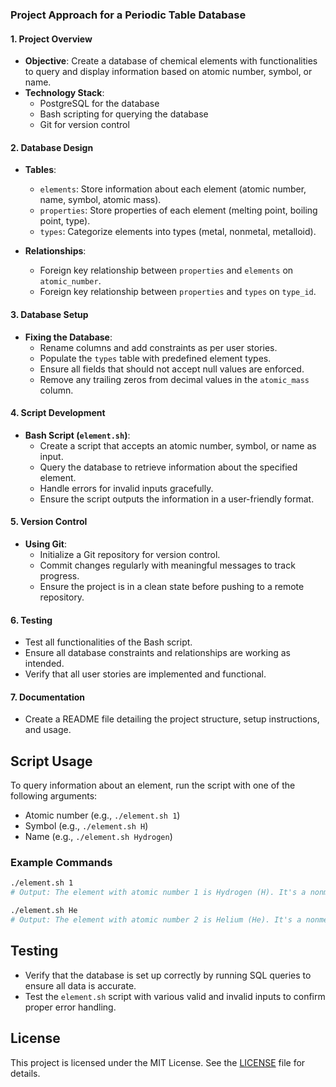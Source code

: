 
### Project Approach for a Periodic Table Database

#### 1. **Project Overview**
   - **Objective**: Create a database of chemical elements with functionalities to query and display information based on atomic number, symbol, or name.
   - **Technology Stack**:
     - PostgreSQL for the database
     - Bash scripting for querying the database
     - Git for version control

#### 2. **Database Design**
   - **Tables**:
     - `elements`: Store information about each element (atomic number, name, symbol, atomic mass).
     - `properties`: Store properties of each element (melting point, boiling point, type).
     - `types`: Categorize elements into types (metal, nonmetal, metalloid).
   
   - **Relationships**:
     - Foreign key relationship between `properties` and `elements` on `atomic_number`.
     - Foreign key relationship between `properties` and `types` on `type_id`.

#### 3. **Database Setup**
   - **Fixing the Database**:
     - Rename columns and add constraints as per user stories.
     - Populate the `types` table with predefined element types.
     - Ensure all fields that should not accept null values are enforced.
     - Remove any trailing zeros from decimal values in the `atomic_mass` column.

#### 4. **Script Development**
   - **Bash Script (`element.sh`)**:
     - Create a script that accepts an atomic number, symbol, or name as input.
     - Query the database to retrieve information about the specified element.
     - Handle errors for invalid inputs gracefully.
     - Ensure the script outputs the information in a user-friendly format.

#### 5. **Version Control**
   - **Using Git**:
     - Initialize a Git repository for version control.
     - Commit changes regularly with meaningful messages to track progress.
     - Ensure the project is in a clean state before pushing to a remote repository.

#### 6. **Testing**
   - Test all functionalities of the Bash script.
   - Ensure all database constraints and relationships are working as intended.
   - Verify that all user stories are implemented and functional.

#### 7. **Documentation**
   - Create a README file detailing the project structure, setup instructions, and usage.


## Script Usage
To query information about an element, run the script with one of the following arguments:
- Atomic number (e.g., `./element.sh 1`)
- Symbol (e.g., `./element.sh H`)
- Name (e.g., `./element.sh Hydrogen`)

### Example Commands
```bash
./element.sh 1
# Output: The element with atomic number 1 is Hydrogen (H). It's a nonmetal, with a mass of 1.008 amu. Hydrogen has a melting point of -259.1 celsius and a boiling point of -252.9 celsius.

./element.sh He
# Output: The element with atomic number 2 is Helium (He). It's a nonmetal, with a mass of 4.002602 amu. Helium has a melting point of -272.2 celsius and a boiling point of -268.9 celsius.
```

## Testing
- Verify that the database is set up correctly by running SQL queries to ensure all data is accurate.
- Test the `element.sh` script with various valid and invalid inputs to confirm proper error handling.



## License
This project is licensed under the MIT License. See the [LICENSE](LICENSE) file for details.


